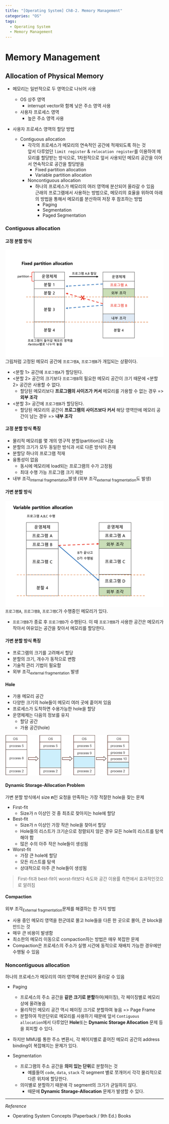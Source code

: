 ```yaml
---
title: "[Operating System] Ch8-2. Memory Management"
categories: "OS"
tags:
  - Operating System
  - Memory Management
---
```


# Memory Management
## Allocation of Physical Memory
- 메모리는 일반적으로 두 영역으로 나뉘어 사용
  - OS 상주 영역
    - interrupt vector와 함께 낮은 주소 영역 사용
  - 사용자 프로세스 영역
    - 높은 주소 영역 사용

- 사용자 프로세스 영역의 할당 방법
  - Contiguous allocation
    - 각각의 프로세스가 메모리의 연속적인 공간에 적재되도록 하는 것  
    앞서 다루었던 `limit register` & `relocation register`를 이용하여 메모리를 할당받는 방식으로, 1차원적으로 앞서 사용되던 메모리 공간을 이어서 연속적으로 공간을 할당받음
      - Fixed partition allocation
      - Variable partition allocation
    - Noncontiguous allocation
      - 하나의 프로세스가 메모리의 여러 영역에 분산되어 올라갈 수 있음  
      근래의 프로그램에서 사용하는 방법으로, 메모리의 효율을 위하여 아래의 방법을 통해서 메모리를 분산하여 저장 후 참조하는 방법
        - Paging
        - Segmentation
        - Paged Segmentation
  
### Contiguous allocation
#### 고정 분할 방식
![](/assets/images/study/dev/2021/os/ch8_fixed-partition.png)
그림처럼 고정된 메모리 공간에 `프로그램A`, `프로그램B`가 개입되는 상황이다.
- <분할 1> 공간에 `프로그램A`가 할당된다.
- <분할 2> 공간의 크기보다 `프로그램B`의 필요한 메모리 공간이 크기 때문에 <분할 2> 공간은 사용할 수 없다.
  - 할당된 메모리보다 **프로그램의 사이즈가 커서** 메모리를 가용할 수 없는 경우 => **외부 조각**
- <분할 3> 공간에 `프로그램B`가 할당된다.
  - 할당된 메모리의 공간이 **프로그램의 사이즈보다 커서** 해당 영역안에 메모리 공간이 남는 경우 => **내부 조각**

#### 고정 분할 방식 특징
- 물리적 메모리를 몇 개의 영구적 분할(partition)로 나눔
- 분할의 크기가 모두 동일한 방식과 서로 다른 방식이 존재
- 분할당 하나의 프로그램 적재
- 융통성이 없음
  - 동시에 메모리에 load되는 프로그램의 수가 고정됨
  - 최대 수행 가능 프로그램 크기 제한
- 내부 조각<sub>Internal fragmentation</sub>발생 (외부 조각<sub>external fragmentation</sub>도 발생)

#### 가변 분할 방식
![](/assets/images/study/dev/2021/os/ch8_variable-partition.png)
`프로그램A`, `프로그램B`, `프로그램C`가 수행중인 메모리가 있다.
- `프로그램B`가 종료 후 `프로그램D`가 수행된다. 이 때 `프로그램B`가 사용한 공간은 메모리가 작아서 여유있는 공간을 찾아서 메모리를 할당한다. 

#### 가변 분할 방식 특징
- 프로그램의 크기를 고려해서 할당
- 분할의 크기, 개수가 동적으로 변함
- 기술적 관리 기법이 필요함
- 외부 조각<sub>external fragmentation</sub> 발생


#### Hole
- 가용 메모리 공간
- 다양한 크기의 hole들이 메모리 여러 곳에 흩어져 있음
- 프로세스가 도착하면 수용가능한 hole을 할당
- 운영체제는 다음의 정보를 유지
  - 할당 공간
  - 가용 공간(hole)

![](/assets/images/study/dev/2021/os/ch8_hole.png)


#### Dynamic Storage-Allocation Problem
가변 분할 방식에서 size **n**인 요청을 만족하는 가장 적잘한 hole을 찾는 문제

- First-fit
  - Size가 n 이상인 것 중 최초로 찾아지는 hole에 할당
- Best-fit
  - Size가 n 이상인 가장 작은 hole을 찾아서 할당
  - Hole들의 리스트가 크기순으로 정렬되지 않은 경우 모든 hole의 리스트를 탐색해야 함
  - 많은 수의 아주 작은 hole들이 생성됨
- Worst-fit
  - 가장 큰 hole에 할당
  - 모든 리스트를 탐색
  - 상대적으로 아주 큰 hole들이 생성됨

> First-fit과 best-fit이 worst-fit보다 속도와 공간 이용률 측면에서 효과적인것으로 알려짐


#### Compaction
외부 조각<sub>External fragmentation</sub>문제를 해결하는 한 가지 방법
- 사용 중인 메모리 영역을 한군데로 몰고 hole들을 다른 한 곳으로 몰아, 큰 block을 만드는 것
- 매우 큰 비용이 발생함
- 최소한의 메모리 이동으로 compaction하는 방법은 매우 복잡한 문제
- Compaction은 프로세스의 주소가 실행 시간에 동적으로 재배치 가능한 경우에만 수행될 수 있음

### Noncontiguous allocation
하나의 프로세스가 메모리의 여러 영역에 분산되어 올라갈 수 있음

- Paging
  - 프로세스의 주소 공간을 **같은 크기로 분할**하여(페이징), 각 페이징별로 메모리 상에 올려놓음
  - 물리적인 메모리 공간 역시 페이징 크기로 분할하여 놓음 => Page Frame
  - 분할하여 작은단위로 메모리를 사용하기 때문에 앞서 `Contiguous allocation`에서 다루었던 **Hole**또는 **Dynamic Storage Allocation** 문제 등을 회피할 수 있다.
- 하지만 MMU를 통한 주소 변환시, 각 페이지별로 흩어진 메모리 공간의 address binding이 복잡해지는 문제가 있다.

- Segmentation
  - 프로그램의 주소 공간을 **의미 있는 단위**로 분할하는 것
    - 예를들어 `code`, `data`, `stack` 각 segment 별로 쪼개어서 각각 물리적으로 다른 위치에 할당한다.
  - 의미별로 분할하기 때문에 각 segment의 크기가 균일하지 않다.
    - 때문에 **Dynamic Storage-Allocation** 문제가 발생할 수 있다.

---

*Reference*

- Operating System Concepts (Paperback / 9th Ed.) Books
